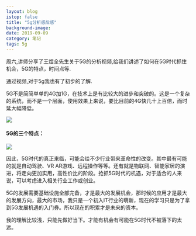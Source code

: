 ```yaml
---
layout: blog
istop: false
title: "5g分析感后感"
background-image:
date: 2019-09-09
category: 笔记
tags: 5g
---
```


周六,讲师分享了王煜全先生关于5G的分析视频,给我们讲述了如何在5G时代抓住机会，5G的特点，时间点等.

通过视频,对于5g我也有了初步的了解.

5G不是简简单单的4G加1G，在技术上是有比较大的进步和突破的。这是一个复杂的系统，而不是一个层面，使用效果上来说，要比目前的4G快几十上百倍，而时延大幅降低。

![](/home/github/nijiancheng.github.io.cope/style/images/20190907200902.jpg)

#### 5G的三个特点：

![](/home/github/nijiancheng.github.io.cope/style/images/20190907201354.jpg)

​	因此，5G时代的真正来临，可能会给不少行业带来革命性的改变。其中最有可能的就是自动驾驶、VR AR游戏、远程操作等等。还有就是物联网、智能家居的演进，将走向更加实用，高性价比的阶段。抢抓5G时代的机遇，对于适合的人来说，可以考虑进入相关行业工作或创业。

5G的发展需要基础设施全部完备，才是最大的发展机会，那时候的应用才是最大的发展方向，最大的市场，我只是一个初入IT行业的萌新，现在的学习只是为了拿到5G发展机遇的入门券。所以现在的积累才是未来的资本。

我的理解比较浅，只能先做好当下。才能有机会有可能在5G时代不被落下的太远。

